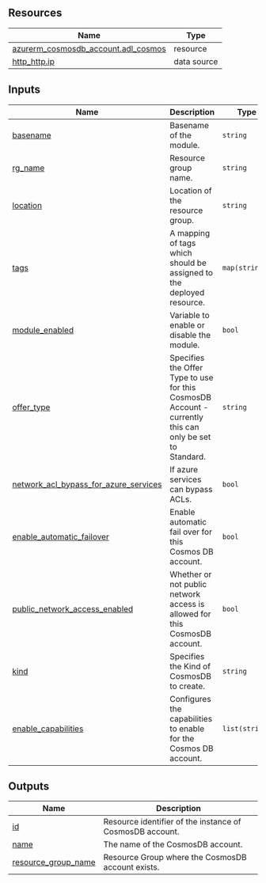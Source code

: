<!-- BEGIN_TF_DOCS -->
## Resources

| Name | Type |
|------|------|
| [azurerm_cosmosdb_account.adl_cosmos](https://registry.terraform.io/providers/hashicorp/azurerm/latest/docs/resources/cosmosdb_account) | resource |
| [http_http.ip](https://registry.terraform.io/providers/hashicorp/http/latest/docs/data-sources/http) | data source |

## Inputs

| Name | Description | Type | Default | Required |
|------|-------------|------|---------|:--------:|
| <a name="input_basename"></a> [basename](#input\_basename) | Basename of the module. | `string` | n/a | yes |
| <a name="input_rg_name"></a> [rg\_name](#input\_rg\_name) | Resource group name. | `string` | n/a | yes |
| <a name="input_location"></a> [location](#input\_location) | Location of the resource group. | `string` | n/a | yes |
| <a name="input_tags"></a> [tags](#input\_tags) | A mapping of tags which should be assigned to the deployed resource. | `map(string)` | `{}` | no |
| <a name="input_module_enabled"></a> [module\_enabled](#input\_module\_enabled) | Variable to enable or disable the module. | `bool` | `true` | no |
| <a name="input_offer_type"></a> [offer\_type](#input\_offer\_type) | Specifies the Offer Type to use for this CosmosDB Account - currently this can only be set to Standard. | `string` | `"Standard"` | no |
| <a name="input_network_acl_bypass_for_azure_services"></a> [network\_acl\_bypass\_for\_azure\_services](#input\_network\_acl\_bypass\_for\_azure\_services) | If azure services can bypass ACLs. | `bool` | `false` | no |
| <a name="input_enable_automatic_failover"></a> [enable\_automatic\_failover](#input\_enable\_automatic\_failover) | Enable automatic fail over for this Cosmos DB account. | `bool` | `true` | no |
| <a name="input_public_network_access_enabled"></a> [public\_network\_access\_enabled](#input\_public\_network\_access\_enabled) | Whether or not public network access is allowed for this CosmosDB account. | `bool` | `false` | no |
| <a name="input_kind"></a> [kind](#input\_kind) | Specifies the Kind of CosmosDB to create. | `string` | `"GlobalDocumentDB"` | no |
| <a name="input_enable_capabilities"></a> [enable\_capabilities](#input\_enable\_capabilities) | Configures the capabilities to enable for the Cosmos DB account. | `list(string)` | `[]` | no |

## Outputs

| Name | Description |
|------|-------------|
| <a name="output_id"></a> [id](#output\_id) | Resource identifier of the instance of CosmosDB account. |
| <a name="output_name"></a> [name](#output\_name) | The name of the CosmosDB account. |
| <a name="output_resource_group_name"></a> [resource\_group\_name](#output\_resource\_group\_name) | Resource Group where the CosmosDB account exists. |
<!-- END_TF_DOCS -->